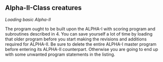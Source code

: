 ## Alpha-II-Class creatures

_Loading basic Alpha-II_

The program ought to be built upon the ALPHA-I with scoring program and subroutines described in 4. You can save yourself a lot of time by loading that older program before you start making the revisions and additions required for ALPHA-II. Be sure to delete the entire ALPHA-I master program before entering its ALPHA-II counterpart. Otherwise you are going to end up with some unwanted program statements in the listing.